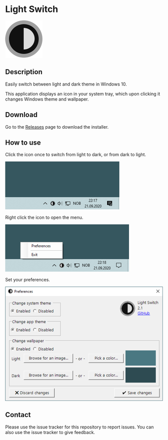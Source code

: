 ﻿# Light Switch

![Icon](Readme/Icon.png)

## Description

Easily switch between light and dark theme in Windows 10.

This application displays an icon in your system tray, which upon clicking it changes Windows theme and wallpaper.

## Download

Go to the [Releases](https://github.com/wireless-r/Light-Switch/releases) page to download the installer.

## How to use

Click the icon once to switch from light to dark, or from dark to light.

![Screenshot](Readme/Screen.gif)

Right click the icon to open the menu.

![Screenshot](Readme/Context-Menu.png)

Set your preferences.

![Screenshot](Readme/Preferences.png)

## Contact

Please use the issue tracker for this repository to report issues. You can also use the issue tracker to give feedback.
